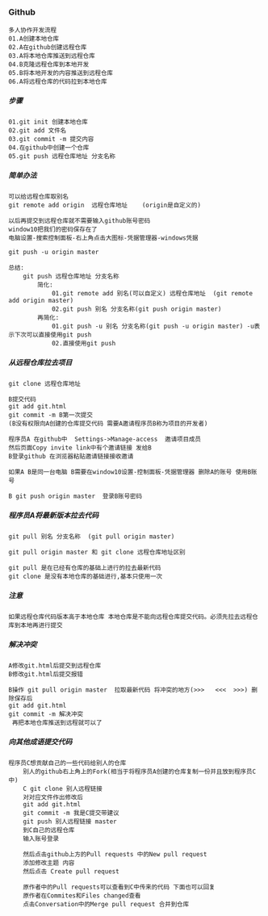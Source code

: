 ### Github

    多人协作开发流程
    01.A创建本地仓库
    02.A在github创建远程仓库
    03.A将本地仓库推送到远程仓库
    04.B克隆远程仓库到本地开发
    05.B将本地开发的内容推送到远程仓库
    06.A将远程仓库的代码拉到本地仓库

##### 步骤
    01.git init 创建本地仓库
    02.git add 文件名
    03.git commit -m 提交内容
    04.在github中创建一个仓库
    05.git push 远程仓库地址 分支名称

##### 简单办法
    可以给远程仓库取别名
    git remote add origin  远程仓库地址    (origin是自定义的)

    以后再提交到远程仓库就不需要输入github账号密码
    window10把我们的密码保存在了
    电脑设置-搜索控制面板-右上角点击大图标-凭据管理器-windows凭据

    git push -u origin master

    总结:
        git push 远程仓库地址 分支名称
            简化:
                01.git remote add 别名(可以自定义) 远程仓库地址  (git remote add origin master)
                02.git push 别名 分支名称(git push origin master)
            再简化:
                01.git push -u 别名 分支名称(git push -u origin master) -u表示下次可以直接使用git push
                02.直接使用git push

##### 从远程仓库拉去项目
    git clone 远程仓库地址

    B提交代码
    git add git.html
    git commit -m B第一次提交
    (B没有权限向A创建的仓库提交代码 需要A邀请程序员B称为项目的开发者)

    程序员A 在github中  Settings->Manage-access  邀请项目成员
    然后页面Copy invite link中有个邀请链接 发给B
    B登录github 在浏览器粘贴邀请链接接收邀请

    如果A B是同一台电脑 B需要在window10设置-控制面板-凭据管理器 删除A的账号 使用B账号

    B git push origin master  登录B账号密码 

##### 程序员A将最新版本拉去代码
    git pull 别名 分支名称  (git pull origin master)

    git pull origin master 和 git clone 远程仓库地址区别

    git pull 是在已经有仓库的基础上进行的拉去最新代码
    git clone 是没有本地仓库的基础进行,基本只使用一次
##### 注意
    如果远程仓库代码版本高于本地仓库 本地仓库是不能向远程仓库提交代码。必须先拉去远程仓库到本地再进行提交


##### 解决冲突
    A修改git.html后提交到远程仓库
    B修改git.html后提交报错

    B操作 git pull origin master  拉取最新代码 将冲突的地方(>>>   <<<  >>>) 删除保存后
    git add git.html 
    git commit -m 解决冲突
     再把本地仓库推送到远程就可以了

##### 向其他成语提交代码

    程序员C想贡献自己的一些代码给别人的仓库
        别人的github右上角上的Fork(相当于将程序员A创建的仓库复制一份并且放到程序员C中)
        C git clone 别人远程链接
        对对应文件作出修改后
        git add git.html 
        git commit -m 我是C提交带建议
        git push 别人远程链接 master
        到C自己的远程仓库
        输入账号登录

        然后点击github上方的Pull requests 中的New pull request
        添加修改主题 内容
        然后点击 Create pull request

        原作者中的Pull requests可以查看到C中传来的代码 下面也可以回复
        原作者在Commites和Files changed查看
        点击Conversation中的Merge pull request 合并到仓库


